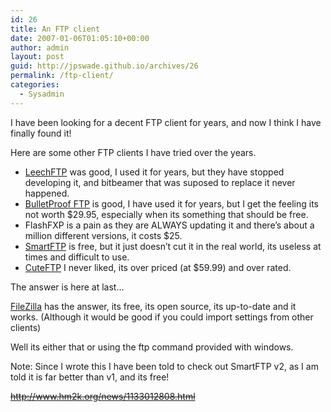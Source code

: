 ```yaml
---
id: 26
title: An FTP client
date: 2007-01-06T01:05:10+00:00
author: admin
layout: post
guid: http://jpswade.github.io/archives/26
permalink: /ftp-client/
categories:
  - Sysadmin
---
```

<p class="lead">
  I have been looking for a decent FTP client for years, and now I think I have finally found it!
</p>

<!--more-->Here are some other FTP clients I have tried over the years.

  * [LeechFTP](http://web.archive.org/web/20060701085348/http://stud.fh-heilbronn.de:80/%7Ejdebis/leechftp/) was good, I used it for years, but they have stopped developing it, and bitbeamer that was suposed to replace it never happened.
  * [BulletProof FTP](http://www.bpftp.com/) is good, I have used it for years, but I get the feeling its not worth $29.95, especially when its something that should be free.
  * FlashFXP is a pain as they are ALWAYS updating it and there&#8217;s about a million different versions, it costs $25.
  * [SmartFTP](http://www.smartftp.com/) is free, but it just doesn&#8217;t cut it in the real world, its useless at times and difficult to use.
  * [CuteFTP](http://www.cuteftp.com/) I never liked, its over priced (at $59.99) and over rated.

The answer is here at last&#8230;

[FileZilla](http://filezilla.sourceforge.net/) has the answer, its free, its open source, its up-to-date and it works. (Although it would be good if you could import settings from other clients)

Well its either that or using the ftp command provided with windows.

Note: Since I wrote this I have been told to check out SmartFTP v2, as I am told it is far better than v1, and its free!

<span style="text-decoration: line-through;">http://www.hm2k.org/news/1133012808.html </span>